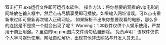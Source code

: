 双击打开.exe运行文件即可运行本软件。
操作方法：将你想要的观看的vip电影的网址放在输入框中，然后点击尽情享受即可播放。如果输入网址错误，可以点击重新来过即可重新再次输入正确网址。
如果解析不出来你想要观看的电影，那么多的连接是不是换一个就会出现了呢？
Warning：1.本软件仅供个人娱乐使用，严禁用于商业用途。2.里边的bg.png图片文件请勿私自删除。
免责声明：该软件仅供个人学习娱乐使用，网址自动解析，出现其他非法网站与开发人员无关。
